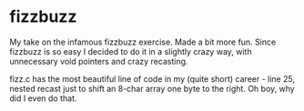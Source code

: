 # fizzbuzz
My take on the infamous fizzbuzz exercise. Made a bit more fun.
Since fizzbuzz is so easy I decided to do it in a slightly crazy way, with unnecessary void pointers and crazy recasting.

fizz.c has the most beautiful line of code in my (quite short) career - line 25, nested recast just to shift an 8-char array one byte to the right. Oh boy, why did I even do that.
